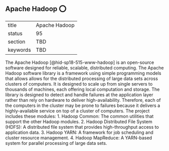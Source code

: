 ## Apache Hadoop :o:


|          |               |
| -------- | ------------- |
| title    | Apache Hadoop |
| status   | 95            |
| section  | TBD           |
| keywords | TBD           |



The Apache Hadoop [@hid-sp18-515-www-hadoop] is an open-source software
designed for reliable, scalable, distributed computing. The Apache
Hadoop software library is a framework using simple programming models
that allows allows for the distributed processing of large data sets
across clusters of computers. It is designed to scale up from single
servers to thousands of machines, each offering local computation and
storage. The library is designed to detect and handle failures at the
application layer rather than rely on hardware to deliver
high-availability. Therefore, each of the computers in the cluster may
be prone to failures because it delivers a highly-available service on
top of a cluster of computers. The project includes these modules: 1.
Hadoop Common: The common utilities that support the other Hadoop
modules. 2. Hadoop Distributed File System (HDFS): A distributed file
system that provides high-throughput access to application data. 3.
Hadoop YARN: A framework for job scheduling and cluster resource
management. 4. Hadoop MapReduce: A YARN-based system for parallel
processing of large data sets.
